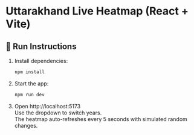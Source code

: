 # Uttarakhand Live Heatmap (React + Vite)

## 🚀 Run Instructions
1. Install dependencies:
   ```bash
   npm install
   ```
2. Start the app:
   ```bash
   npm run dev
   ```
3. Open http://localhost:5173  
Use the dropdown to switch years.  
The heatmap auto-refreshes every 5 seconds with simulated random changes.
